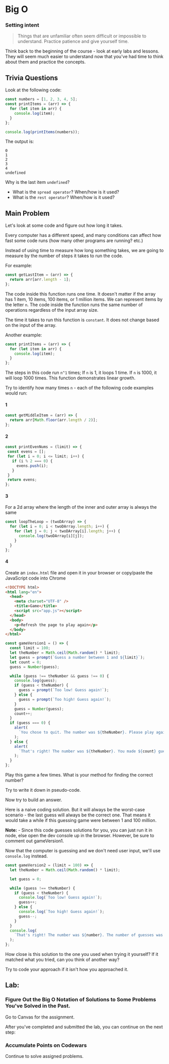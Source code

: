 # Big O

### Setting intent

> Things that are unfamiliar often seem difficult or impossible to understand. Practice patience and give yourself time.

Think back to the beginning of the course - look at early labs and lessons. They will seem much easier to understand now that you've had time to think about them and practice the concepts.

## Trivia Questions

Look at the following code:

```js
const numbers = [1, 2, 3, 4, 5];
const printItems = (arr) => {
  for (let item in arr) {
    console.log(item);
  }
};

console.log(printItems(numbers));
```

The output is:

```
0
1
2
3
4
undefined
```

Why is the last item `undefined`?

- What is the `spread operator`? When/how is it used?
- What is the `rest operator`? When/how is it used?

## Main Problem

Let's look at some code and figure out how long it takes.

Every computer has a different speed, and many conditions can affect how fast some code runs (how many other programs are running? etc.)

Instead of using time to measure how long something takes, we are going to measure by the number of steps it takes to run the code.

For example:

```js
const getLastItem = (arr) => {
  return arr[arr.length - 1];
};
```

The code inside this function runs one time. It doesn't matter if the array has 1 item, 10 items, 100 items, or 1 million items. We can represent items by the letter `n`. The code inside the function runs the same number of operations regardless of the input array size.

The time it takes to run this function is `constant`. It does not change based on the input of the array.

Another example:

```js
const printItems = (arr) => {
  for (let item in arr) {
    console.log(item);
  }
};
```

The steps in this code run `n^1` times; If `n` is 1, it loops 1 time. If `n` is 1000, it will loop 1000 times. This function demonstrates linear growth.

Try to identify how many times `n` - each of the following code examples would run:

#### 1

```js
const getMiddleItem = (arr) => {
  return arr[Math.floor(arr.length / 2)];
};
```

#### 2

```js
const printEvenNums = (limit) => {
 const evens = [];
 for (let i = 0; i <= limit; i++) {
   if (i % 2 === 0) {
     evens.push(i);
   }
 }
 return evens;
};
```

#### 3

For a 2d array where the length of the inner and outer array is always the same

```js
const loopTheLoop = (twoDArray) => {
  for (let i = 0; i < twoDArray.length; i++) {
    for (let j = 0; j < twoDArray[i].length; j++) {
      console.log(twoDArray[i][j]);
    }
  }
};
```

#### 4

Create an `index.html` file and open it in your browser or copy/paste the JavaScript code into Chrome

```HTML
<!DOCTYPE html>
<html lang="en">
  <head>
    <meta charset="UTF-8" />
    <title>Game</title>
    <script src="app.js"></script>
  </head>
  <body>
    <p>Refresh the page to play again</p>
  </body>
</html>
```

```js
const gameVersion1 = () => {
  const limit = 100;
  let theNumber = Math.ceil(Math.random() * limit);
  let guess = prompt(`Guess a number between 1 and ${limit}`);
  let count = 0;
  guess = Number(guess);

  while (guess !== theNumber && guess !== 0) {
    console.log(guess);
    if (guess < theNumber) {
      guess = prompt(`Too low! Guess again!`);
    } else {
      guess = prompt(`Too high! Guess again!`);
    }
    guess = Number(guess);
    count++;
  }
  if (guess === 0) {
    alert(
      `You chose to quit. The number was ${theNumber}. Please play again soon!`
    );
  } else {
    alert(
      `That's right! The number was ${theNumber}. You made ${count} guesses`
    );
  }
};
```

Play this game a few times. What is your method for finding the correct number?

Try to write it down in pseudo-code.

Now try to build an answer.

Here is a naive coding solution. But it will always be the worst-case scenario - the last guess will always be the correct one. That means it would take a while if this guessing game were between 1 and 100 million.

**Note:** - Since this code guesses solutions for you, you can just run it in node, else open the dev console up in the browser. However, be sure to comment out gameVersion1.

Now that the computer is guessing and we don't need user input, we'll use `console.log` instead.

```js
const gameVersion2 = (limit = 100) => {
  let theNumber = Math.ceil(Math.random() * limit);

  let guess = 0;

  while (guess !== theNumber) {
    if (guess < theNumber) {
      console.log(`Too low! Guess again!`);
      guess++;
    } else {
      console.log(`Too high! Guess again!`);
      guess--;
    }
  }
  console.log(
    `That's right! The number was ${number}. The number of guesses was ${guess}`
  );
};
```

How close is this solution to the one you used when trying it yourself? If it matched what you tried, can you think of another way?

Try to code your approach if it isn't how you approached it.

## Lab:

### Figure Out the Big O Notation of Solutions to Some Problems You've Solved in the Past.

Go to Canvas for the assignment.

After you've completed and submitted the lab, you can continue on the next step:

### Accumulate Points on Codewars

Continue to solve assigned problems.
